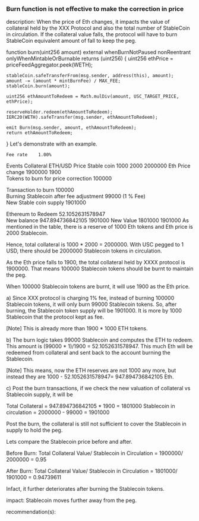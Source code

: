 ### Burn function is not effective to make the correction in price

description: When the price of Eth changes, it impacts the value of collateral held by the XXX Protocol and also the total number of StableCoin in circulation. If the collateral value falls, the protocol will have to burn StableCoin equivalent amount of fall to keep the peg.

  function burn(uint256 amount) external whenBurnNotPaused nonReentrant onlyWhenMintableOrBurnable returns (uint256) {
    uint256 ethPrice = priceFeedAggregator.peek(WETH);

    stableCoin.safeTransferFrom(msg.sender, address(this), amount);
    amount -= (amount * mintBurnFee) / MAX_FEE;
    stableCoin.burn(amount);

    uint256 ethAmountToRedeem = Math.mulDiv(amount, USC_TARGET_PRICE, ethPrice);

    reserveHolder.redeem(ethAmountToRedeem);
    IERC20(WETH).safeTransfer(msg.sender, ethAmountToRedeem);

    emit Burn(msg.sender, amount, ethAmountToRedeem);
    return ethAmountToRedeem;
  }
Let's demonstrate with an example.

 	Fee rate	1.00%	 
 	 	 	 
Events 	Collateral	ETH/USD Price	Stable coin
 	1000	2000	2000000
Eth Price change	1900000	1900	 
Tokens to burn for price correction	 	 	100000
 	 	 	 
Transaction to burn 100000	 	 	 
Burning Stablecoin after fee adjustment	 	 	99000
(1 % Fee)	 	 	 
New Stable coin supply	 	 	1901000
 	 	 	 
Ethereum to Redeem	52.1052631578947	 	 
New balance	947.894736842105	 	1901000
New Value	1801000	 	1901000
As mentioned in the table, there is a reserve of 1000 Eth tokens and Eth price is 2000 Stablecoin.

Hence, total collateral is 1000 * 2000 = 2000000. With USC pegged to 1 USD, there should be 2000000 Stablecoin tokens in circulation.

As the Eth price falls to 1900, the total collateral held by XXXX protocol is 1900000. That means 100000 Stablecoin tokens should be burnt to maintain the peg.

When 100000 Stablecoin tokens are burnt, it will use 1900 as the Eth price.

a) Since XXX protocol is charging 1% fee, instead of burning 100000 Stablecoin tokens, it will only burn 99000 Stablecoin tokens. So, after burning, the Stablecoin token supply will be 1901000. It is more by 1000 Stablecoin that the protocol kept as fee.

[Note] This is already more than 1900 * 1000 ETH tokens.

b) The burn logic takes 99000 Stablecoin and computes the ETH to redeem. This amount is (99000 * 1)/1900 = 52.1052631578947. This much Eth will be redeemed from collateral and sent back to the account burning the Stablecoin.

[Note] This means, now the ETH reserves are not 1000 any more, but instead they are 1000 - 52.1052631578947= 947.894736842105 Eth.

c) Post the burn transactions, if we check the new valuation of collateral vs Stablecoin supply, it will be

Total Collateral = 947.894736842105 * 1900 = 1801000
Stablecoin in circulation = 2000000 - 99000 = 1901000

Post the burn, the collateral is still not sufficient to cover the Stablecoin in supply to hold the peg.

Lets compare the Stablecoin price before and after.

Before Burn:
Total Collateral Value/ Stablecoin in Circulation = 1900000/ 2000000 = 0.95

After Burn:
Total Collateral Value/ Stablecoin in Circulation = 1801000/ 1901000 = 0.94739611

Infact, it further deteriorates after burning the Stablecoin tokens.

impact: Stablecoin moves further away from the peg.

recommendation(s):

